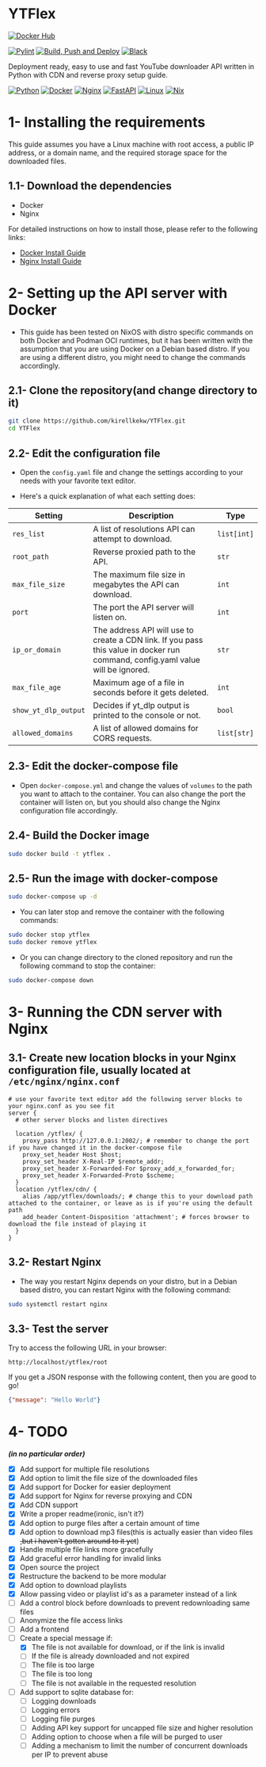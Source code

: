 # YTFlex

[![Docker Hub](https://img.shields.io/badge/Docker%20Hub%20Repository-%230db7ed.svg?logo=docker&logoColor=white)](https://hub.docker.com/r/kirellkekw/ytflex)

[![Pylint](https://github.com/kirellkekw/YTFlex/actions/workflows/pylint.yml/badge.svg)](https://github.com/pylint-dev/pylint)
[![Build, Push and Deploy](https://github.com/kirellkekw/YTFlex/actions/workflows/deploy_to_server.yml/badge.svg)](https://github.com/kirellkekw/YTFlex/actions/workflows/deploy_to_server.yml)
[![Black](https://img.shields.io/badge/code%20style-black-000000.svg)](https://github.com/psf/black)

Deployment ready, easy to use and fast YouTube downloader API written in Python with CDN and reverse proxy setup guide.

[![Python](https://img.shields.io/badge/python-3670A0?style=for-the-badge&logo=python&logoColor=ffdd54)](<https://www.python.org/>)
[![Docker](https://img.shields.io/badge/docker-%230db7ed.svg?style=for-the-badge&logo=docker&logoColor=white)](<https://www.docker.com/>)
[![Nginx](https://img.shields.io/badge/nginx-%23009639.svg?style=for-the-badge&logo=nginx&logoColor=white)](<https://www.nginx.com/>)
[![FastAPI](https://img.shields.io/badge/FastAPI-005571?style=for-the-badge&logo=fastapi)](<https://fastapi.tiangolo.com/>)
[![Linux](https://img.shields.io/badge/Linux-FCC624?style=for-the-badge&logo=linux&logoColor=black)](<https://www.linux.org/>)
[![Nix](https://img.shields.io/badge/NIX-5277C3.svg?style=for-the-badge&logo=NixOS&logoColor=white)](<https://nixos.org/>)

# 1- Installing the requirements

This guide assumes you have a Linux machine with root access, a public IP address, or a domain name, and the required storage space for the downloaded files.

## 1.1- Download the dependencies

* Docker
* Nginx

For detailed instructions on how to install those, please refer to the following links:

* [Docker Install Guide](https://docs.docker.com/engine/install/)
* [Nginx Install Guide](https://www.nginx.com/resources/wiki/start/topics/tutorials/install/)

# 2- Setting up the API server with Docker

* This guide has been tested on NixOS with distro specific commands on both Docker and Podman OCI runtimes, but it has been written with the assumption that you are using Docker on a Debian based distro. If you are using a different distro, you might need to change the commands accordingly.

## 2.1- Clone the repository(and change directory to it)

```bash
git clone https://github.com/kirellkekw/YTFlex.git
cd YTFlex
```

## 2.2- Edit the configuration file

* Open the `config.yaml` file and change the settings according to your needs with your favorite text editor.

* Here's a quick explanation of what each setting does:

| Setting | Description | Type |
| --- | --- | --- |
| `res_list` | A list of resolutions API can attempt to download. | `list[int]` |
| `root_path` | Reverse proxied path to the API. | `str` |
| `max_file_size` | The maximum file size in megabytes the API can download. | `int` |
| `port` | The port the API server will listen on. | `int` |
| `ip_or_domain` | The address API will use to create a CDN link. If you pass this value in docker run command, config.yaml value will be ignored. | `str` |
| `max_file_age` | Maximum age of a file in seconds before it gets deleted. | `int` |
| `show_yt_dlp_output` | Decides if yt_dlp output is printed to the console or not. | `bool` |
| `allowed_domains` | A list of allowed domains for CORS requests. | `list[str]` |

## 2.3- Edit the docker-compose file

* Open `docker-compose.yml` and change the values of `volumes` to the path you want to attach to the container. You can also change the port the container will listen on, but you should also change the Nginx configuration file accordingly.

## 2.4- Build the Docker image

```bash
sudo docker build -t ytflex .
```

## 2.5- Run the image with docker-compose

```bash
sudo docker-compose up -d
```

* You can later stop and remove the container with the following commands:

```bash
sudo docker stop ytflex
sudo docker remove ytflex
```

* Or you can change directory to the cloned repository and run the following command to stop the container:

```bash
sudo docker-compose down
```

# 3- Running the CDN server with Nginx

## 3.1- Create new location blocks in your Nginx configuration file, usually located at `/etc/nginx/nginx.conf`

```nginx
# use your favorite text editor add the following server blocks to your nginx.conf as you see fit
server {
  # other server blocks and listen directives

  location /ytflex/ {
    proxy_pass http://127.0.0.1:2002/; # remember to change the port if you have changed it in the docker-compose file
    proxy_set_header Host $host;
    proxy_set_header X-Real-IP $remote_addr;
    proxy_set_header X-Forwarded-For $proxy_add_x_forwarded_for;
    proxy_set_header X-Forwarded-Proto $scheme;  
  }
  location /ytflex/cdn/ {
    alias /app/ytflex/downloads/; # change this to your download path attached to the container, or leave as is if you're using the default path
    add_header Content-Disposition 'attachment'; # forces browser to download the file instead of playing it
  }
}

```

## 3.2- Restart Nginx

* The way you restart Nginx depends on your distro, but in a Debian based distro, you can restart Nginx with the following command:

```bash
sudo systemctl restart nginx
```

## 3.3- Test the server

Try to access the following URL in your browser:

`http://localhost/ytflex/root`

If you get a JSON response with the following content, then you are good to go!

```json
{"message": "Hello World"}
```

# 4- TODO

***(in no particular order)***

* [x] Add support for multiple file resolutions
* [x] Add option to limit the file size of the downloaded files
* [x] Add support for Docker for easier deployment
* [x] Add support for Nginx for reverse proxying and CDN
* [x] Add CDN support
* [x] Write a proper readme(ironic, isn't it?)
* [x] Add option to purge files after a certain amount of time
* [x] Add option to download mp3 files(this is actually easier than video files ~~,but i haven't gotten around to it yet~~)
* [x] Handle multiple file links more gracefully
* [x] Add graceful error handling for invalid links
* [x] Open source the project
* [x] Restructure the backend to be more modular
* [x] Add option to download playlists
* [x] Allow passing video or playlist id's as a parameter instead of a link
* [ ] Add a control block before downloads to prevent redownloading same files
* [ ] Anonymize the file access links
* [ ] Add a frontend
* [ ] Create a special message if:
  * [x] The file is not available for download, or if the link is invalid
  * [ ] If the file is already downloaded and not expired
  * [ ] The file is too large
  * [ ] The file is too long
  * [ ] The file is not available in the requested resolution
* [ ] Add support to sqlite database for:
  * [ ] Logging downloads
  * [ ] Logging errors
  * [ ] Logging file purges
  * [ ] Adding API key support for uncapped file size and higher resolution
  * [ ] Adding option to choose when a file will be purged to user
  * [ ] Adding a mechanism to limit the number of concurrent downloads per IP to prevent abuse
